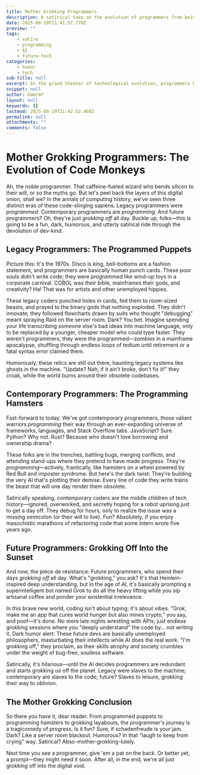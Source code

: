 ```yaml
---
title: Mother Grokking Programmers
description: A satirical take on the evolution of programmers from being programmed to grokking off all day.
date: 2025-08-19T21:41:57.770Z
preview: ""
tags:
    - satire
    - programming
    - AI
    - future-tech
categories:
    - humor
    - tech
sub-title: null
excerpt: In the grand theater of technological evolution, programmers have danced a peculiar jig—from rigid automatons to frantic coders, and now, to blissful grokkers who might just be one prompt away from obsolescence.
snippet: null
author: bamr87
layout: null
keywords: {}
lastmod: 2025-08-19T21:42:52.468Z
permalink: null
attachments: ""
comments: false
---
```


# Mother Grokking Programmers: The Evolution of Code Monkeys

Ah, the noble programmer. That caffeine-fueled wizard who bends silicon to their will, or so the myths go. But let's peel back the layers of this digital onion, shall we? In the annals of computing history, we've seen three distinct eras of these code-slinging sapiens. Legacy programmers were *programmed*. Contemporary programmers are *programming*. And future programmers? Oh, they're just *grokking off* all day. Buckle up, folks—this is going to be a fun, dark, humorous, and utterly satirical ride through the devolution of dev-kind.

## Legacy Programmers: The Programmed Puppets

Picture this: It's the 1970s. Disco is king, bell-bottoms are a fashion statement, and programmers are basically human punch cards. These poor souls didn't write code; they were *programmed* like wind-up toys in a corporate carnival. COBOL was their bible, mainframes their gods, and creativity? Ha! That was for artists and other unemployed hippies.

These legacy coders punched holes in cards, fed them to room-sized beasts, and prayed to the binary gods that nothing exploded. They didn't innovate; they followed flowcharts drawn by suits who thought "debugging" meant spraying Raid on the server room. Dark? You bet. Imagine spending your life transcribing someone else's bad ideas into machine language, only to be replaced by a younger, cheaper model who could type faster. They weren't programmers; they were the programmed—zombies in a mainframe apocalypse, shuffling through endless loops of tedium until retirement or a fatal syntax error claimed them.

Humorously, these relics are still out there, haunting legacy systems like ghosts in the machine. "Update? Nah, if it ain't broke, don't fix it!" they croak, while the world burns around their obsolete codebases.

## Contemporary Programmers: The Programming Hamsters

Fast-forward to today. We've got contemporary programmers, those valiant warriors *programming* their way through an ever-expanding universe of frameworks, languages, and Stack Overflow tabs. JavaScript? Sure. Python? Why not. Rust? Because who doesn't love borrowing and ownership drama?

These folks are in the trenches, battling bugs, merging conflicts, and attending stand-ups where they pretend to have made progress. They're *programming*—actively, frantically, like hamsters on a wheel powered by Red Bull and imposter syndrome. But here's the dark twist: They're building the very AI that's plotting their demise. Every line of code they write trains the beast that will one day render them obsolete.

Satirically speaking, contemporary coders are the middle children of tech history—ignored, overworked, and secretly hoping for a robot uprising just to get a day off. They debug for hours, only to realize the issue was a missing semicolon (or their will to live). Fun? Absolutely, if you enjoy masochistic marathons of refactoring code that some intern wrote five years ago.

## Future Programmers: Grokking Off Into the Sunset

And now, the pièce de résistance: Future programmers, who spend their days *grokking off* all day. What's "grokking," you ask? It's that Heinlein-inspired deep understanding, but in the age of AI, it's basically prompting a superintelligent bot named Grok to do all the heavy lifting while you sip artisanal coffee and ponder your existential irrelevance.

In this brave new world, coding isn't about typing; it's about vibes. "Grok, make me an app that cures world hunger but also mines crypto," you say, and poof—it's done. No more late nights wrestling with APIs; just endless grokking sessions where you "deeply understand" the code by... not writing it. Dark humor alert: These future devs are basically unemployed philosophers, masturbating their intellects while AI does the real work. "I'm grokking off," they proclaim, as their skills atrophy and society crumbles under the weight of bug-free, soulless software.

Satirically, it's hilarious—until the AI decides programmers are redundant and starts grokking *us* off the planet. Legacy were slaves to the machine; contemporary are slaves to the code; future? Slaves to leisure, grokking their way to oblivion.

## The Mother Grokking Conclusion

So there you have it, dear reader. From programmed puppets to programming hamsters to grokking layabouts, the programmer's journey is a tragicomedy of progress. Is it fun? Sure, if schadenfreude is your jam. Dark? Like a server room blackout. Humorous? In that "laugh to keep from crying" way. Satirical? Abso-mother-grokking-lutely.

Next time you see a programmer, give 'em a pat on the back. Or better yet, a prompt—they might need it soon. After all, in the end, we're all just grokking off into the digital void.
